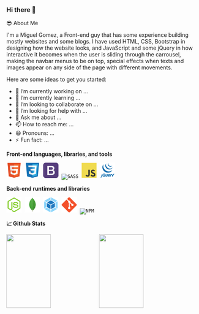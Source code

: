 ### Hi there 👋

😎 About Me

I'm a Miguel Gomez, a Front-end guy that has some experience building mostly websites and some blogs. I have used HTML, CSS, Bootstrap in designing how the website looks, and JavaScript and some jQuery in how interactive it becomes when the user is sliding through the carrousel, making the navbar menus to be on top, special effects when texts and images appear on any side of the page with different movements.


Here are some ideas to get you started:

- 🔭 I’m currently working on ...
- 🌱 I’m currently learning ...
- 👯 I’m looking to collaborate on ...
- 🤔 I’m looking for help with ...
- 💬 Ask me about ...
- 📫 How to reach me: ...
- 😄 Pronouns: ...
- ⚡ Fun fact: ...

**Front-end languages, libraries, and tools**

<div>
  <div align="left">
<p>
  <code><img src="https://github.com/devicons/devicon/blob/master/icons/html5/html5-original.svg" alt="HTML" width="40" height="40" /></code>&nbsp;
  <code><img src="https://github.com/devicons/devicon/blob/master/icons/css3/css3-original.svg" alt="CSS" width="40" height="40" /></code>&nbsp;
  <code><img src="https://raw.githubusercontent.com/github/explore/80688e429a7d4ef2fca1e82350fe8e3517d3494d/topics/bootstrap/bootstrap.png" alt="bootstrap" width="40"      height="40" /></code>&nbsp;
  <code><img src="https://camo.githubusercontent.com/3a61a49321fba37513904864aee93be1873b05f2cb84b9c13a5dfbb534ac17fa/68747470733a2f2f6564656e742e6769746875622e696f2f537570657254696e7949636f6e732f696d616765732f7376672f736173732e737667" alt="SASS" width="40" height="40" /></code>&nbsp;
<code><img src="https://github.com/devicons/devicon/blob/master/icons/javascript/javascript-original.svg" alt="JS" width="40" height="40" /></code>&nbsp;
<code><img src="https://github.com/devicons/devicon/blob/master/icons/jquery/jquery-plain-wordmark.svg" alt="jQuery" width="40" height="40" /></code>&nbsp; </p>
  </div>
 
**Back-end runtimes and libraries**
  <div align="left">
<p><code><img src="https://github.com/devicons/devicon/blob/master/icons/nodejs/nodejs-original.svg" alt="Node.js" width="40" height="40" /></code>&nbsp;
<code><img src="https://github.com/devicons/devicon/blob/master/icons/mongodb/mongodb-original.svg" alt="mongodb" width="40" height="40" /></code>&nbsp;
<code><img src="https://github.com/devicons/devicon/blob/master/icons/webpack/webpack-original.svg" alt="Webpack" width="40" height="40" /></code>&nbsp;
<code><img src="https://github.com/devicons/devicon/blob/master/icons/git/git-original.svg" alt="git" width="40" height="40" /></code>&nbsp;
<code><img src="https://camo.githubusercontent.com/4348417189e1f7f64d07e1373b16e9a61bc8de4b0ff78238417528850701649b/68747470733a2f2f6564656e742e6769746875622e696f2f537570657254696e7949636f6e732f696d616765732f7376672f6e706d2e737667" alt="NPM" width="40" height="40" /></code>&nbsp;
</p>
</div>

**📈 Github Stats**
<p>
  <img align="left" src="https://github-readme-stats.vercel.app/api?username=andresmgomez&layout=compact&hide_border=true&show_icons=true&theme=react"   width="48%" height="192px"/>

  <img src="https://github-readme-stats.vercel.app/api/top-langs/?username=ianarseferov&langs_count=8&layout=compact&theme=react&hide_border=true&icon_color=F8D866&hide=Jupyter%20Notebook"  width="48%" height="192px"/>
</p>



